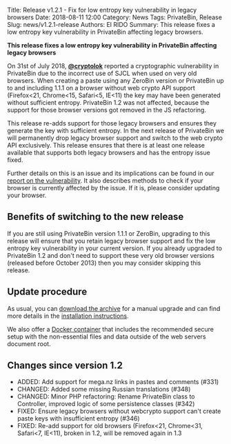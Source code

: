 Title: Release v1.2.1 - Fix for low entropy key vulnerability in legacy browsers
Date: 2018-08-11 12:00
Category: News
Tags: PrivateBin, Release
Slug: news/v1.2.1-release
Authors: El RIDO
Summary: This release fixes a low entropy key vulnerability in PrivateBin affecting legacy browsers.

**This release fixes a low entropy key vulnerability in PrivateBin affecting legacy browsers**

On 31st of July 2018, **[@cryptolok](https://github.com/cryptolok)** reported a cryptographic vulnerability in PrivateBin due to the incorrect use of SJCL when used on very old browsers. When creating a paste using any ZeroBin version or PrivateBin up to and including 1.1.1 on a browser without web crypto API support (Firefox&lt;21, Chrome&lt;15, Safari&lt;5, IE&lt;11) the key may have been generated without sufficient entropy. PrivateBin 1.2 was not affected, because the support for those browser versions got removed in the JS refactoring.

This release re-adds support for those legacy browsers and ensures they generate the key with sufficient entropy. In the next release of PrivateBin we will permanently drop legacy browser support and switch to the web crypto API exclusively. This release ensures that there is at least one release available that supports both legacy browsers and has the entropy issue fixed.

Further details on this is an issue and its implications can be found in our [report on the vulnerability](https://privatebin.info/reports/vulnerability-2018-08-11.html). It also describes methods to check if your browser is currently affected by the issue. If it is, please consider updating your browser.

## Benefits of switching to the new release

If you are still using PrivateBin version 1.1.1 or ZeroBin, upgrading to this release will ensure that you retain legacy browser support and fix the low entropy key vulnerability in your current version. If you already upgraded to PrivateBin 1.2 and don't need to support these very old browser versions (released before October 2013) then you may consider skipping this release.

## Update procedure

As usual, you can [download the archive](https://github.com/PrivateBin/PrivateBin/releases/latest) for a manual upgrade and can find more details in the [installation instructions](https://github.com/PrivateBin/PrivateBin/blob/master/INSTALL.md#installation).

We also offer a [Docker container](https://hub.docker.com/r/privatebin/nginx-fpm-alpine/) that includes the recommended secure setup with the non-essential files and data outside of the web servers document root.

## Changes since version 1.2

* ADDED: Add support for mega.nz links in pastes and comments (#331)
* CHANGED: Added some missing Russian translations (#348)
* CHANGED: Minor PHP refactoring: Rename PrivateBin class to Controller, improved logic of some persistence classes (#342)
* FIXED: Ensure legacy browsers without webcrypto support can't create paste keys with insufficient entropy (#346)
* FIXED: Re-add support for old browsers (Firefox&lt;21, Chrome&lt;31, Safari&lt;7, IE&lt;11), broken in 1.2, will be removed again in 1.3

